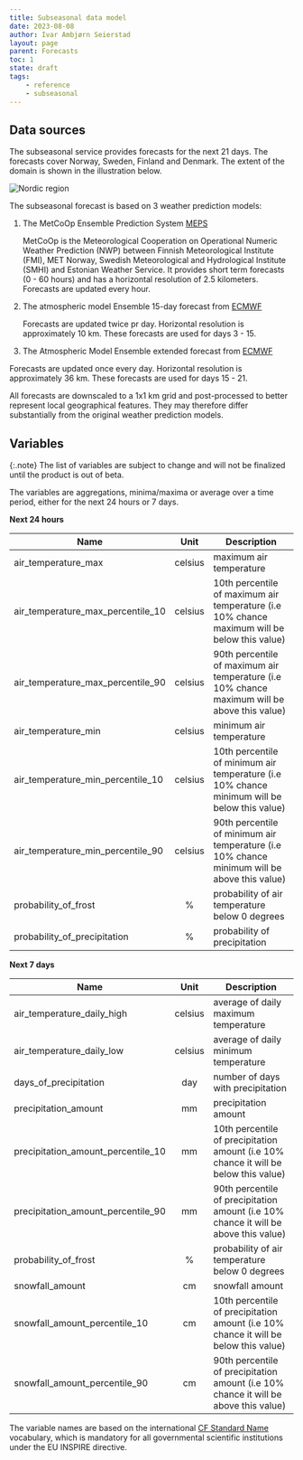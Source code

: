 ```yaml
---
title: Subseasonal data model
date: 2023-08-08
author: Ivar Ambjørn Seierstad
layout: page
parent: Forecasts
toc: 1
state: draft
tags:
    - reference
    - subseasonal
---
```


## Data sources

The subseasonal service provides forecasts for the next 21 days.  The forecasts cover Norway, Sweden, Finland and Denmark. The extent
of the domain is shown in the illustration below.

![Nordic region](../assets/nordic.png)



The subseasonal forecast is based on 3  weather prediction models:

1. The MetCoOp Ensemble Prediction System [MEPS](https://doi.org/10.1002/qj.3525)

   MetCoOp is the Meteorological Cooperation on Operational Numeric Weather Prediction (NWP) between Finnish Meteorological
   Institute (FMI), MET Norway, Swedish Meteorological and Hydrological Institute (SMHI) and Estonian Weather Service. It provides short term forecasts (0 - 60 hours) and has a horizontal resolution of 2.5 kilometers. Forecasts are updated every hour.

2. The atmospheric model Ensemble 15-day forecast from [ECMWF](https://www.ecmwf.int/en/forecasts/datasets/set-iii)

   Forecasts are updated twice pr day. Horizontal resolution is approximately 10 km.  These forecasts are used for days 3 - 15.

3.  The Atmospheric Model Ensemble extended forecast from [ECMWF](https://www.ecmwf.int/en/forecasts/datasets/set-iii)

   Forecasts are updated once every day. Horizontal resolution is approximately 36 km. These forecasts are used for days 15 - 21.

All forecasts are downscaled to a 1x1 km grid and post-processed to better represent local geographical features. They may therefore differ substantially from the original weather prediction models.



## Variables

{:.note}
The list of variables are subject to change and will not be finalized until the product is out of beta.

The variables are aggregations, minima/maxima or average over a time period, either for the next 24 hours or 7 days.

**Next 24 hours**

|Name                               |Unit   |Description              |
|-----------------------------------|:-----:|-------------------------|
|air_temperature_max                |celsius| maximum air temperature |
|air_temperature_max_percentile_10  |celsius| 10th percentile of maximum air temperature (i.e 10% chance maximum will be below this value) |
|air_temperature_max_percentile_90  |celsius| 90th percentile of maximum air temperature (i.e 10% chance maximum will be above this value) |
|air_temperature_min                |celsius| minimum air temperature |
|air_temperature_min_percentile_10  |celsius| 10th percentile of minimum air temperature (i.e 10% chance minimum will be below this value) |
|air_temperature_min_percentile_90  |celsius| 90th percentile of minimum air temperature (i.e 10% chance minimum will be above this value) |
|probability_of_frost               |%      | probability of air temperature below 0 degrees |
|probability_of_precipitation       |%      | probability of precipitation |

**Next 7 days**

| Name                               |  Unit   | Description                                                  |
| ---------------------------------- | :-----: | ------------------------------------------------------------ |
| air_temperature_daily_high         | celsius | average of daily maximum temperature                         |
| air_temperature_daily_low          | celsius | average of daily minimum temperature                         |
| days_of_precipitation              |   day   | number of days with precipitation                            |
| precipitation_amount               |   mm    | precipitation amount                                         |
| precipitation_amount_percentile_10 |   mm    | 10th percentile of precipitation amount (i.e 10% chance it will be below this value) |
| precipitation_amount_percentile_90 |   mm    | 90th percentile of precipitation amount (i.e 10% chance it will be above this value) |
| probability_of_frost               |    %    | probability of air temperature below 0 degrees               |
| snowfall_amount                    |   cm    | snowfall amount                                              |
| snowfall_amount_percentile_10      |   cm    | 10th percentile of precipitation amount (i.e 10% chance it will be below this value) |
| snowfall_amount_percentile_90      |   cm    | 90th percentile of precipitation amount (i.e 10% chance it will be above this value) |

The variable names are based on the international [CF Standard Name](https://cfconventions.org/Data/cf-standard-names/29/build/cf-standard-name-table.html) vocabulary, which is mandatory for all governmental scientific institutions under the EU INSPIRE directive.
